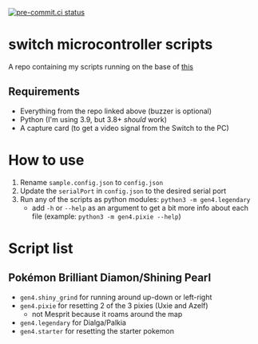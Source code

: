 [![pre-commit.ci status](https://results.pre-commit.ci/badge/github/niyrme/switch-microcontroller-scripts/main.svg)](https://results.pre-commit.ci/latest/github/niyrme/switch-microcontroller-scripts/main)

# switch microcontroller scripts

A repo containing my scripts running on the base of [this](https://github.com/asottile/switch-microcontroller)

## Requirements
- Everything from the repo linked above (buzzer is optional)
- Python (I'm using 3.9, but 3.8+ _should_ work)
- A capture card (to get a video signal from the Switch to the PC)


# How to use
1. Rename `sample.config.json` to `config.json`
2. Update the `serialPort` in `config.json` to the desired serial port
3. Run any of the scripts as python modules: `python3 -m gen4.legendary`
	- add `-h` or `--help` as an argument to get a bit more info about each file (example: `python3 -m gen4.pixie --help`)


# Script list

## Pokémon Brilliant Diamon/Shining Pearl
- `gen4.shiny_grind` for running around up-down or left-right
- `gen4.pixie` for resetting 2 of the 3 pixies (Uxie and Azelf)
	- not Mesprit because it roams around the map
- `gen4.legendary` for Dialga/Palkia
- `gen4.starter` for resetting the starter pokemon

